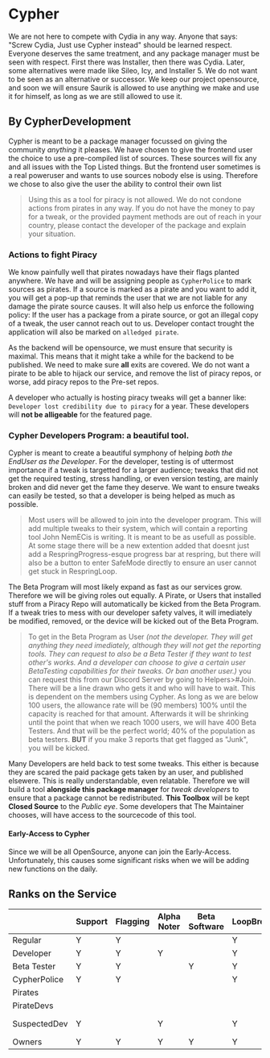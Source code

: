 # Cypher
We are not here to compete with Cydia in any way. Anyone that says: "Screw Cydia, Just use Cypher instead" should be learned respect. Everyone deserves the same treatment, and any package manager must be seen with respect.
First there was Installer, then there was Cydia. Later, some alternatives were made like Sileo, Icy, and Installer 5. We do not want to be seen as an alternative or successor. We keep our project opensource, and soon we will ensure Saurik is allowed to use anything we make and use it for himself, as long as we are still allowed to use it. 
## By CypherDevelopment

Cypher is meant to be a package manager focussed on giving the community *anything* it pleases.
We have chosen to give the frontend user the choice to use a pre-compiled list of sources. These sources will fix any and all issues with the Top Listed things. But the frontend user sometimes is a real poweruser and wants to use sources nobody else is using. Therefore we chose to also give the user the ability to control their own list
> Using this as a tool for piracy is not allowed. We do not condone actions from pirates in any way. If you do not have the money to pay for a tweak, or the provided payment methods are out of reach in your country, please contact the developer of the package and explain your situation.

### Actions to fight Piracy

We know painfully well that pirates nowadays have their flags planted anywhere. We have and will be assigning people as ```CypherPolice``` to mark sources as pirates. If a source is marked as a pirate and you want to add it, you will get a pop-up that reminds the user that we are not liable for any damage the pirate source causes. It will also help us enforce the following policy: If the user has a package from a pirate source, or got an illegal copy of a tweak, the user cannot reach out to us. Developer contact trought the application will also be marked on ```alledged pirate```.

As the backend will be opensource, we must ensure that security is maximal. This means that it might take a while for the backend to be published. We need to make sure **all** exits are covered. We do not want a pirate to be able to hijack our service, and remove the list of piracy repos, or worse, add piracy repos to the Pre-set repos.

A developer who actually is hosting piracy tweaks will get a banner like: ```Developer lost credibility due to piracy``` for a year. These developers will **not be alligeable** for the featured page.

### Cypher Developers Program: a beautiful tool.
Cypher is meant to create a beautiful symphony of helping *both the EndUser as the Developer*. For the developer, testing is of uttermost importance if a tweak is targetted for a larger audience; tweaks that did not get the required testing, stress handling, or even version testing, are mainly broken and did never get the fame they deserve. We want to ensure tweaks can easily be tested, so that a developer is being helped as much as possible.

> Most users will be allowed to join into the developer program. This will add multiple tweaks to their system, which will contain a reporting tool John NemECis is writing. It is meant to be as usefull as possible. At some stage there will be a new extention added that doesnt just add a RespringProgress-esque progress bar at respring, but there will also be a button to enter SafeMode directly to ensure an user cannot get stuck in RespringLoop.

The Beta Program will most likely expand as fast as our services grow. Therefore we will be giving roles out equally. A Pirate, or Users that installed stuff from a Piracy Repo will automatically be kicked from the Beta Program. If a tweak tries to mess with our developer safety valves, it will imediately be modified, removed, or the device will be kicked out of the Beta Program.

> To get in the Beta Program as User _(not the developer. They will get anything they need imediately, although they will not get the reporting tools. They can request to also be a Beta Tester if they want to test other's works. And a developer can choose to give a certain user BetaTesting capabilities for their tweaks. Or ban another user.)_  you can request this from our Discord Server by going to Helpers>#Join. There will be a line drawn who gets it and who will have to wait. This is dependent on the members using Cypher. As long as we are below 100 users, the allowance rate will be (90 members) 100% until the capacity is reached for that amount. Afterwards it will be shrinking until the point that when we reach 1000 users, we will have 400 Beta Testers. And that will be the perfect world; 40% of the population as beta testers. **BUT** if you make 3 reports that get flagged as "Junk", you will be kicked.

Many Developers are held back to test some tweaks. This either is because they are scared the paid package gets taken by an user, and published elsewere. This is really understandable, even relatable. Therefore we will build a tool **alongside this package manager** for *tweak developers* to ensure that a package cannot be redistributed. **This Toolbox** will be kept **Closed Source** to the *Public eye*. Some developers that The Maintainer chooses, will have access to the sourcecode of this tool.

#### Early-Access to Cypher
Since we will be all OpenSource, anyone can join the Early-Access. Unfortunately, this causes some significant risks when we will be adding new functions on the daily. 

## Ranks on the Service

|              | Support | Flagging | Alpha Noter | Beta Software | LoopBreach | TweakProtect Allignment | B-Reporter | SellMaShip | ConflictRoles   |
|--------------|---------|----------|-------------|---------------|------------|-------------------------|------------|------------|-----------------|
| Regular      |    Y    |     Y    |             |               |      Y     |                         |            |            |                 |
| Developer    |    Y    |     Y    |      Y      |               |      Y     |            Y            |            |            |                 |
| Beta Tester  |    Y    |     Y    |             |       Y       |      Y     |                         |      Y     |            |                 |
| CypherPolice |    Y    |     Y    |             |               |      Y     |                         |            |      Y     |                 |
| Pirates      |         |          |             |               |            |                         |            |      Y     |        Y        |
| PirateDevs   |         |          |             |               |            |                         |            |      Y     |        Y        |
| SuspectedDev |    Y    |          |      Y      |               |      Y     |                         |            |            | Temp Suspending |
| Owners       |    Y     |     Y    |      Y      |       Y       |      Y     |            Y            |      Y     |      Y     |     0V3R5197    |

